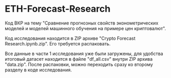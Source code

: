 # ETH-Forecast-Research
Код ВКР на тему "Сравнение прогнозных свойств эконометрических моделей и моделей машинного обучения на примере цен криптовалют".

Код исследования находится в ZIP архиве "Crypto Forecast Research.ipynb.zip". Его требуется распаковать. 

Все данные в части 1 исследования уже были загружены, для удобства итоговый датасет находится в файле "df_all.csv" внутри ZIP архива "data.zip". После распаковки, можно переходить сразу ко второму разделу в коде исследования.
